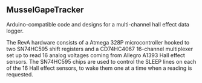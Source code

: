 MusselGapeTracker
-------------------
Arduino-compatible code and designs for a multi-channel hall effect data logger. 

The RevA hardware consists of a Atmega 328P microcontroller hooked to two SN74HC595 shift registers
and a CD74HC4067 16-channel multiplexer set up to read 16 analog voltages coming from
Allegro A1393 Hall effect sensors. The SN74HC595 chips are used to control the SLEEP lines on each of the 16 Hall effect sensors, to wake them one at a time when a reading is requested. 